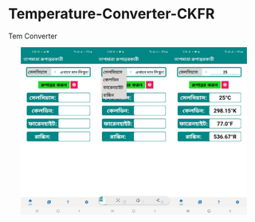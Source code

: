 # Temperature-Converter-CKFR
Tem Converter


<div style="display: flex; flex-wrap: wrap; justify-content: center;">
    <img src="/images/ss_one.jpg" alt="UI Design" style="width: 30%; height: auto;">
    <img src="/images/ss_two.jpg" alt="UI Design" style="width: 30%; height: auto;">
    <img src="/images/ss_three.jpg" alt="UI Design" style="width: 30%; height: auto;">
</div>
